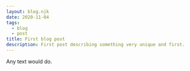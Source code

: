 ```yaml
---
layout: blog.njk
date: 2020-11-04
tags:
  - blog
  - post
title: First blog post
description: First post describing something very unique and first.
---
```

Any text would do.


